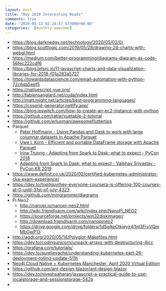 ```yaml
---
layout: post
title: "May 2020 Interesting Reads"
comments: true
date: "2020-05-13 02:24:37.573000+00:00"
categories:  [monthly-awesome]
---
```




* https://blog.darknedgy.net/technology/2020/05/02/0/
* https://blog.scottlogic.com/2019/05/28/drawing-2d-charts-with-webgl.html
* https://medium.com/better-programming/diagrams-diagram-as-code-56fec222cdf6
* https://blog.bitsrc.io/11-javascript-charts-and-data-visualization-libraries-for-2018-f01a283a5727
* https://towardsdatascience.com/email-automation-with-python-72c6da5eef5
* https://nativescript-vue.org/
* http://fabiensanglard.net/cuda/index.html
* http://matt.might.net/articles/best-programming-languages/
* https://cssgrid-generator.netlify.app/
* https://blog.ipswitch.com/how-to-create-an-ec2-instance-with-python
* https://github.com/ratiw/vuetable-2-tutorial
* https://github.com/erluxman/awesomefluttertips
* Parquet
    * [Peter Hoffmann - Using Pandas and Dask to work with large columnar datasets in Apache Parquet
](https://www.youtube.com/watch?v=fcPzcooWrIY)
    * [Uwe L Korn - Efficient and portable DataFrame storage with Apache Parquet
](https://www.youtube.com/watch?v=H_dLfHETO0g)
    * [Irina Truong - Adapting from Spark to Dask: what to expect - PyCon 2018
](https://www.youtube.com/watch?v=X4YHGKj3V5M)
    * [Adapting from Spark to Dask: what to expect - Vaibhav Srivastav - PyCon.KR 2019
](https://www.youtube.com/watch?v=tx7qTHSlHKw)
* https://www.definit.co.uk/2020/02/certified-kubernetes-administrator-cka-exam-experience/
* https://dev.to/topitguy/hey-everyone-coursera-is-offering-100-courses-at-0-until-31st-of-july-4323
* https://github.com/mingrammer/diagrams
* Pi Neo2
    * http://nanopi.io/nanopi-neo2.html
    * http://wiki.friendlyarm.com/wiki/index.php/NanoPi_NEO2
    * https://sourceforge.net/projects/win32diskimager/
    * http://download.friendlyarm.com/nanopineo2
    * https://drive.google.com/drive/folders/1dSgApCtkjeyjr4l1nl3FrvVQmMbGwP13
* http://agdr.org/2020/05/14/Polyglot-Makefiles.html
* https://dev.to/codingunicorn/unpack-arrays-with-destructuring-4jcc
* https://grafana.com/tutorials/
* https://dev.to/aurelievache/understanding-kubernetes-part-26-deployment-rolling-update-511h
* [Neo4j Cloud Native + Kubernetes Manchester, April 2020 Virtual Edition
](https://www.youtube.com/watch?v=9mRIc6NpR6Y&feature=youtu.be&t=2223&mkt_tok=eyJpIjoiTTJNME5URTJPRFprTkdZMSIsInQiOiJcLzFPVzFxVFRpWnhSOEdtbzBGMnR2Q0ZsQ3BjcGlMTFhoMEZVbktaSXpzOGN0emwxako3YnM5Y25QRGZyUzBhKzVNMm1TU25lamkzQUxBZUYxcU9zMHBTbXRDdllHUnF1d1hsUjFGVHU5UVJMZ3o1cFJFZmxrUzJJV0xHRXJkaUcifQ%3D%3D)
* https://github.com/ant-design-blazor/ant-design-blazor
* https://dev.to/niveshsaharan/javascript-a-practical-guide-to-use-localstorage-and-sessionstorage-542p
* 